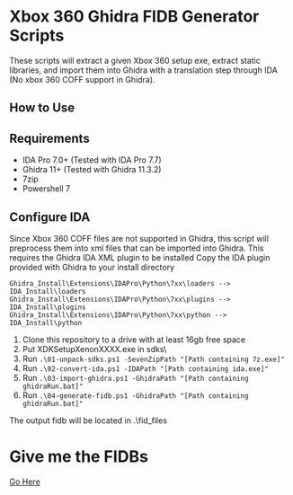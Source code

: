 # Xbox 360 Ghidra FIDB Generator Scripts

These scripts will extract a given Xbox 360 setup exe, extract static libraries, and import them into Ghidra with a translation step through IDA (No xbox 360 COFF support in Ghidra).

## How to Use

## Requirements

- IDA Pro 7.0+ (Tested with IDA Pro 7.7)
- Ghidra 11+ (Tested with Ghidra 11.3.2)
- 7zip
- Powershell 7

## Configure IDA

Since Xbox 360 COFF files are not supported in Ghidra, this script will preprocess them into xml files that can be imported into Ghidra. This requires the Ghidra IDA XML plugin to be installed
Copy the IDA plugin provided with Ghidra to your install directory
```
Ghidra_Install\Extensions\IDAPro\Python\7xx\loaders --> IDA_Install\loaders
Ghidra_Install\Extensions\IDAPro\Python\7xx\plugins --> IDA_Install\plugins
Ghidra_Install\Extensions\IDAPro\Python\7xx\python --> IDA_Install\python
```

1. Clone this repository to a drive with at least 16gb free space
2. Put XDKSetupXenonXXXX.exe in sdks\
3. Run ``` .\01-unpack-sdks.ps1 -SevenZipPath "[Path containing 7z.exe]" ```
4. Run ``` .\02-convert-ida.ps1 -IDAPath "[Path containing ida.exe]" ```
5. Run ``` .\03-import-ghidra.ps1 -GhidraPath "[Path containing ghidraRun.bat]" ```
6. Run ``` .\04-generate-fidb.ps1 -GhidraPath "[Path containing ghidraRun.bat]" ```

The output fidb will be located in .\fid_files

# Give me the FIDBs

[Go Here](https://github.com/CRACKbomber/ghidra-fidb-xenonsdk)
